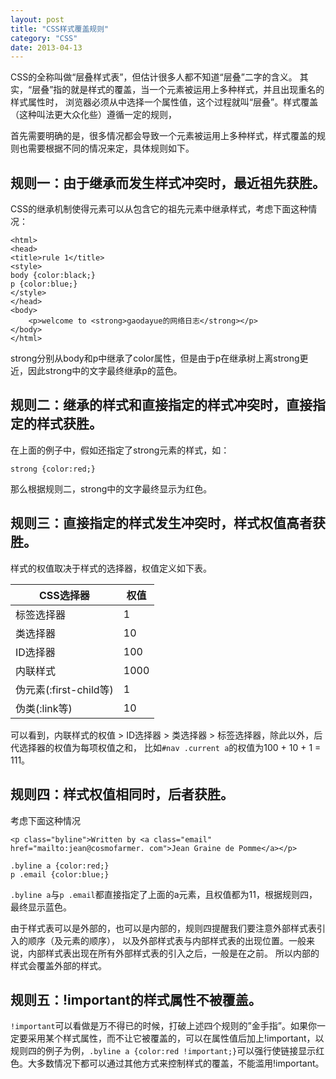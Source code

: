 ```yaml
---
layout: post
title: "CSS样式覆盖规则"
category: "CSS"
date: 2013-04-13
---
```




CSS的全称叫做“层叠样式表”，但估计很多人都不知道“层叠”二字的含义。
其实，“层叠”指的就是样式的覆盖，当一个元素被运用上多种样式，并且出现重名的样式属性时，
浏览器必须从中选择一个属性值，这个过程就叫“层叠”。样式覆盖（这种叫法更大众化些）遵循一定的规则，

首先需要明确的是，很多情况都会导致一个元素被运用上多种样式，样式覆盖的规则也需要根据不同的情况来定，具体规则如下。

## 规则一：由于继承而发生样式冲突时，最近祖先获胜。

CSS的继承机制使得元素可以从包含它的祖先元素中继承样式，考虑下面这种情况：


    <html>
    <head>
    <title>rule 1</title>
    <style>
    body {color:black;}
    p {color:blue;}
    </style>
    </head>
    <body>
        <p>welcome to <strong>gaodayue的网络日志</strong></p>
    </body>
    </html>

strong分别从body和p中继承了color属性，但是由于p在继承树上离strong更近，因此strong中的文字最终继承p的蓝色。

## 规则二：继承的样式和直接指定的样式冲突时，直接指定的样式获胜。

在上面的例子中，假如还指定了strong元素的样式，如：

    strong {color:red;}

那么根据规则二，strong中的文字最终显示为红色。

## 规则三：直接指定的样式发生冲突时，样式权值高者获胜。

样式的权值取决于样式的选择器，权值定义如下表。

|CSS选择器|权值|
|--------|----|
|标签选择器|1|
|类选择器|10|
|ID选择器|100|
|内联样式|1000|
|伪元素(:first-child等)|1|
|伪类(:link等)|10|

可以看到，内联样式的权值 > ID选择器 > 类选择器 > 标签选择器，除此以外，后代选择器的权值为每项权值之和，
比如`#nav .current a`的权值为100 + 10 + 1 = 111。

## 规则四：样式权值相同时，后者获胜。

考虑下面这种情况


    <p class="byline">Written by <a class="email" href="mailto:jean@cosmofarmer. com">Jean Graine de Pomme</a></p>

    .byline a {color:red;}
    p .email {color:blue;}

`.byline a`与`p .email`都直接指定了上面的a元素，且权值都为11，根据规则四，最终显示蓝色。

由于样式表可以是外部的，也可以是内部的，规则四提醒我们要注意外部样式表引入的顺序（及<link>元素的顺序），
以及外部样式表与内部样式表的出现位置。一般来说，内部样式表出现在所有外部样式表的引入之后，一般是在</head>之前。
所以内部的样式会覆盖外部的样式。

## 规则五：!important的样式属性不被覆盖。

`!important`可以看做是万不得已的时候，打破上述四个规则的”金手指”。如果你一定要采用某个样式属性，而不让它被覆盖的，可以在属性值后加上!important，以规则四的例子为例，`.byline a {color:red !important;}`可以强行使链接显示红色。大多数情况下都可以通过其他方式来控制样式的覆盖，不能滥用!important。

